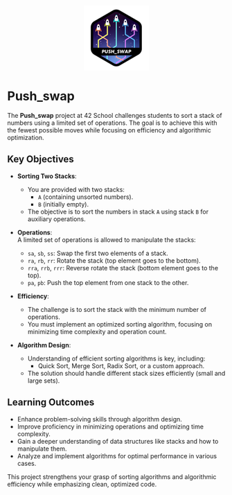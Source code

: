 <p align="center">
  <a href="https://github.com/Dangerdrive/push_swap">
    <img src="https://raw.githubusercontent.com/Dangerdrive/Dangerdrive/main/images/42projects/push_swapn.png" alt="Push Swap" title="Push Swap" width="150" height="150"/>
  </a>
</p>

# Push_swap

The **Push_swap** project at 42 School challenges students to sort a stack of numbers using a limited set of operations. The goal is to achieve this with the fewest possible moves while focusing on efficiency and algorithmic optimization.

## Key Objectives

- **Sorting Two Stacks**:  
  - You are provided with two stacks:  
    - `A` (containing unsorted numbers).  
    - `B` (initially empty).  
  - The objective is to sort the numbers in stack `A` using stack `B` for auxiliary operations.

- **Operations**:  
  A limited set of operations is allowed to manipulate the stacks:  
  - `sa`, `sb`, `ss`: Swap the first two elements of a stack.  
  - `ra`, `rb`, `rr`: Rotate the stack (top element goes to the bottom).  
  - `rra`, `rrb`, `rrr`: Reverse rotate the stack (bottom element goes to the top).  
  - `pa`, `pb`: Push the top element from one stack to the other.

- **Efficiency**:  
  - The challenge is to sort the stack with the minimum number of operations.  
  - You must implement an optimized sorting algorithm, focusing on minimizing time complexity and operation count.

- **Algorithm Design**:  
  - Understanding of efficient sorting algorithms is key, including:  
    - Quick Sort, Merge Sort, Radix Sort, or a custom approach.  
  - The solution should handle different stack sizes efficiently (small and large sets).

## Learning Outcomes

- Enhance problem-solving skills through algorithm design.
- Improve proficiency in minimizing operations and optimizing time complexity.
- Gain a deeper understanding of data structures like stacks and how to manipulate them.
- Analyze and implement algorithms for optimal performance in various cases.

This project strengthens your grasp of sorting algorithms and algorithmic efficiency while emphasizing clean, optimized code.
